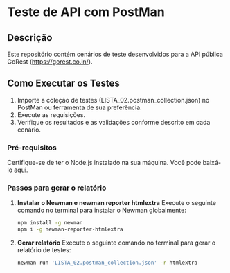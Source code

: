 # Teste de API com PostMan

## Descrição

Este repositório contém cenários de teste desenvolvidos para a API pública GoRest (https://gorest.co.in/).

## Como Executar os Testes

1. Importe a coleção de testes (LISTA_02.postman_collection.json) no PostMan ou ferramenta de sua preferência.
2. Execute as requisições.
3. Verifique os resultados e as validações conforme descrito em cada cenário.

### Pré-requisitos

Certifique-se de ter o Node.js instalado na sua máquina. Você pode baixá-lo [aqui](https://nodejs.org/).

### Passos para gerar o relatório

1. **Instalar o Newman e newman reporter htmlextra**
   Execute o seguinte comando no terminal para instalar o Newman globalmente:
   ```sh
   npm install -g newman
   npm i -g newman-reporter-htmlextra

2. **Gerar relatório**
   Execute o seguinte comando no terminal para gerar o relatório de testes:
   ```sh
   newman run 'LISTA_02.postman_collection.json' -r htmlextra
      
